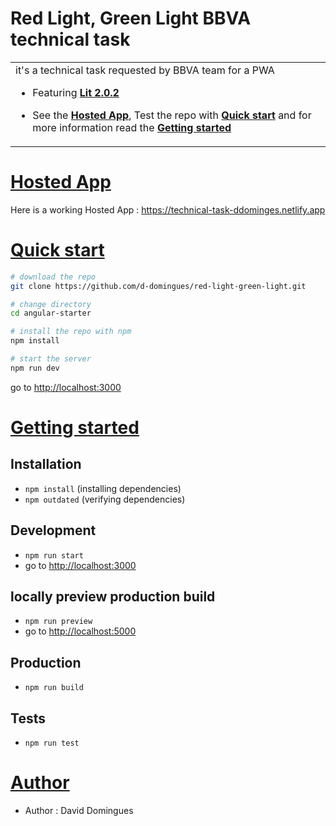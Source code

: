# Red Light, Green Light BBVA technical task

<table>
<tr>
<td>
it's a technical task requested by BBVA team for a PWA

- Featuring [**Lit 2.0.2**](https://lit.dev/)

- See the [**Hosted App**](#hosted-app), Test the repo with [**Quick start**](#quick-start) and for more information read the [**Getting started**](#getting-started)

</td>
</tr>
</table>

# [Hosted App](#hosted-app)

Here is a working Hosted App : https://technical-task-ddominges.netlify.app

# [Quick start](#quick-start)

```bash
# download the repo
git clone https://github.com/d-domingues/red-light-green-light.git

# change directory
cd angular-starter

# install the repo with npm
npm install

# start the server
npm run dev

```

go to [http://localhost:3000](http://localhost:3000)

# [Getting started](#getting-started)

## Installation

- `npm install` (installing dependencies)
- `npm outdated` (verifying dependencies)

## Development

- `npm run start`
- go to [http://localhost:3000](http://localhost:3000)

## locally preview production build

- `npm run preview`
- go to [http://localhost:5000](http://localhost:5000)

## Production

- `npm run build`

## Tests

- `npm run test`

# [Author](#author)

- Author : David Domingues

